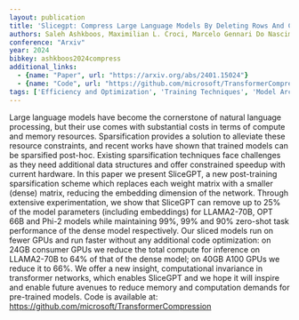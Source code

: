 ```yaml
---
layout: publication
title: 'Slicegpt: Compress Large Language Models By Deleting Rows And Columns'
authors: Saleh Ashkboos, Maximilian L. Croci, Marcelo Gennari Do Nascimento, Torsten Hoefler, James Hensman
conference: "Arxiv"
year: 2024
bibkey: ashkboos2024compress
additional_links:
  - {name: "Paper", url: "https://arxiv.org/abs/2401.15024"}
  - {name: "Code", url: "https://github.com/microsoft/TransformerCompression"}
tags: ['Efficiency and Optimization', 'Training Techniques', 'Model Architecture', 'GPT', 'Pruning', 'Pretraining Methods', 'Transformer', 'Has Code']
---
```

Large language models have become the cornerstone of natural language
processing, but their use comes with substantial costs in terms of compute and
memory resources. Sparsification provides a solution to alleviate these
resource constraints, and recent works have shown that trained models can be
sparsified post-hoc. Existing sparsification techniques face challenges as they
need additional data structures and offer constrained speedup with current
hardware. In this paper we present SliceGPT, a new post-training sparsification
scheme which replaces each weight matrix with a smaller (dense) matrix,
reducing the embedding dimension of the network. Through extensive
experimentation, we show that SliceGPT can remove up to 25% of the model
parameters (including embeddings) for LLAMA2-70B, OPT 66B and Phi-2 models
while maintaining 99%, 99% and 90% zero-shot task performance of the dense
model respectively. Our sliced models run on fewer GPUs and run faster without
any additional code optimization: on 24GB consumer GPUs we reduce the total
compute for inference on LLAMA2-70B to 64% of that of the dense model; on 40GB
A100 GPUs we reduce it to 66%. We offer a new insight, computational invariance
in transformer networks, which enables SliceGPT and we hope it will inspire and
enable future avenues to reduce memory and computation demands for pre-trained
models. Code is available at:
https://github.com/microsoft/TransformerCompression

